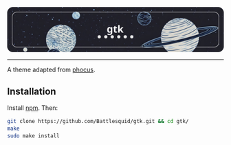 <div style="text-align: center;">
    <img src="./assets/gtk.png">
</div>

<hr>

A theme adapted from [phocus](https://github.com/phocus/gtk).

## **Installation**

Install [npm](https://www.npmjs.com/). Then:

```bash
git clone https://github.com/Battlesquid/gtk.git && cd gtk/
make
sudo make install
```
